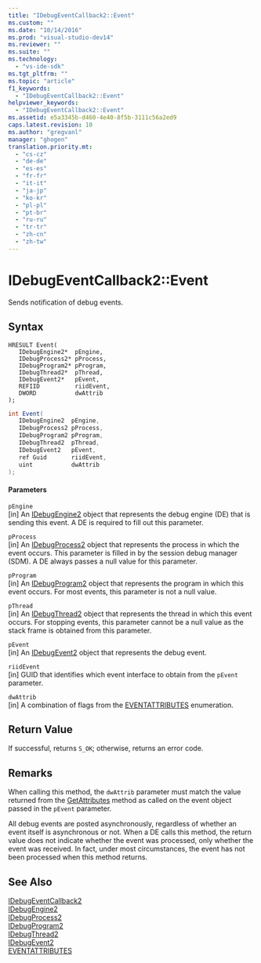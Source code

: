 ```yaml
---
title: "IDebugEventCallback2::Event"
ms.custom: ""
ms.date: "10/14/2016"
ms.prod: "visual-studio-dev14"
ms.reviewer: ""
ms.suite: ""
ms.technology: 
  - "vs-ide-sdk"
ms.tgt_pltfrm: ""
ms.topic: "article"
f1_keywords: 
  - "IDebugEventCallback2::Event"
helpviewer_keywords: 
  - "IDebugEventCallback2::Event"
ms.assetid: e5a3345b-d460-4e40-8f5b-3111c56a2ed9
caps.latest.revision: 10
ms.author: "gregvanl"
manager: "ghogen"
translation.priority.mt: 
  - "cs-cz"
  - "de-de"
  - "es-es"
  - "fr-fr"
  - "it-it"
  - "ja-jp"
  - "ko-kr"
  - "pl-pl"
  - "pt-br"
  - "ru-ru"
  - "tr-tr"
  - "zh-cn"
  - "zh-tw"
---
```

# IDebugEventCallback2::Event
Sends notification of debug events.  
  
## Syntax  
  
```cpp#  
HRESULT Event(   
   IDebugEngine2*  pEngine,  
   IDebugProcess2* pProcess,  
   IDebugProgram2* pProgram,  
   IDebugThread2*  pThread,  
   IDebugEvent2*   pEvent,  
   REFIID          riidEvent,  
   DWORD           dwAttrib  
);  
```  
  
```c#  
int Event(   
   IDebugEngine2  pEngine,  
   IDebugProcess2 pProcess,  
   IDebugProgram2 pProgram,  
   IDebugThread2  pThread,  
   IDebugEvent2   pEvent,  
   ref Guid       riidEvent,  
   uint           dwAttrib  
);  
```  
  
#### Parameters  
 `pEngine`  
 [in] An [IDebugEngine2](../extensibility/idebugengine2.md) object that represents the debug engine (DE) that is sending this event. A DE is required to fill out this parameter.  
  
 `pProcess`  
 [in] An [IDebugProcess2](../extensibility/idebugprocess2.md) object that represents the process in which the event occurs. This parameter is filled in by the session debug manager (SDM). A DE always passes a null value for this parameter.  
  
 `pProgram`  
 [in] An [IDebugProgram2](../extensibility/idebugprogram2.md) object that represents the program in which this event occurs. For most events, this parameter is not a null value.  
  
 `pThread`  
 [in] An [IDebugThread2](../extensibility/idebugthread2.md) object that represents the thread in which this event occurs. For stopping events, this parameter cannot be a null value as the stack frame is obtained from this parameter.  
  
 `pEvent`  
 [in] An [IDebugEvent2](../extensibility/idebugevent2.md) object that represents the debug event.  
  
 `riidEvent`  
 [in] GUID that identifies which event interface to obtain from the `pEvent` parameter.  
  
 `dwAttrib`  
 [in] A combination of flags from the [EVENTATTRIBUTES](../extensibility/eventattributes.md) enumeration.  
  
## Return Value  
 If successful, returns `S_OK`; otherwise, returns an error code.  
  
## Remarks  
 When calling this method, the `dwAttrib` parameter must match the value returned from the [GetAttributes](../extensibility/idebugevent2--getattributes.md) method as called on the event object passed in the `pEvent` parameter.  
  
 All debug events are posted asynchronously, regardless of whether an event itself is asynchronous or not. When a DE calls this method, the return value does not indicate whether the event was processed, only whether the event was received. In fact, under most circumstances, the event has not been processed when this method returns.  
  
## See Also  
 [IDebugEventCallback2](../extensibility/idebugeventcallback2.md)   
 [IDebugEngine2](../extensibility/idebugengine2.md)   
 [IDebugProcess2](../extensibility/idebugprocess2.md)   
 [IDebugProgram2](../extensibility/idebugprogram2.md)   
 [IDebugThread2](../extensibility/idebugthread2.md)   
 [IDebugEvent2](../extensibility/idebugevent2.md)   
 [EVENTATTRIBUTES](../extensibility/eventattributes.md)